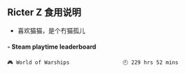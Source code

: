 ## Ricter Z 食用说明
- 喜欢猫猫，是个冇猫孤儿

<!-- steam-box start -->
#### - Steam playtime leaderboard
```text
🎮 World of Warships                 🕘 229 hrs 52 mins
```
<!-- Powered by https://github.com/YouEclipse/steam-box . -->
<!-- steam-box end -->
